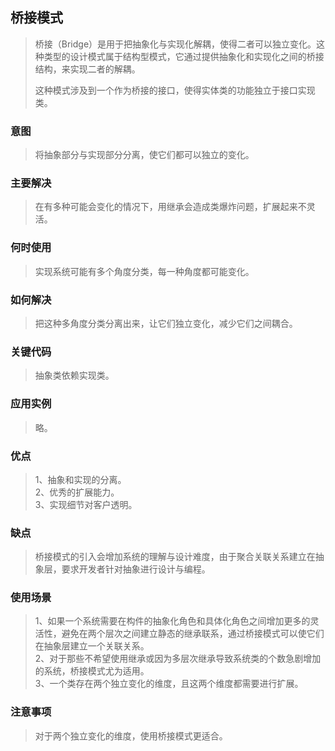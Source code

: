 ## 桥接模式
> 桥接（Bridge）是用于把抽象化与实现化解耦，使得二者可以独立变化。这种类型的设计模式属于结构型模式，它通过提供抽象化和实现化之间的桥接结构，来实现二者的解耦。
> 
> 这种模式涉及到一个作为桥接的接口，使得实体类的功能独立于接口实现类。

### 意图
> 将抽象部分与实现部分分离，使它们都可以独立的变化。

### 主要解决
> 在有多种可能会变化的情况下，用继承会造成类爆炸问题，扩展起来不灵活。

### 何时使用
> 实现系统可能有多个角度分类，每一种角度都可能变化。

### 如何解决
> 把这种多角度分类分离出来，让它们独立变化，减少它们之间耦合。

### 关键代码
> 抽象类依赖实现类。

### 应用实例
> 略。

### 优点
> 1、抽象和实现的分离。<br>
> 2、优秀的扩展能力。<br>
> 3、实现细节对客户透明。

### 缺点
> 桥接模式的引入会增加系统的理解与设计难度，由于聚合关联关系建立在抽象层，要求开发者针对抽象进行设计与编程。

### 使用场景
> 1、如果一个系统需要在构件的抽象化角色和具体化角色之间增加更多的灵活性，避免在两个层次之间建立静态的继承联系，通过桥接模式可以使它们在抽象层建立一个关联关系。<br>
> 2、对于那些不希望使用继承或因为多层次继承导致系统类的个数急剧增加的系统，桥接模式尤为适用。<br>
> 3、一个类存在两个独立变化的维度，且这两个维度都需要进行扩展。

### 注意事项
> 对于两个独立变化的维度，使用桥接模式更适合。